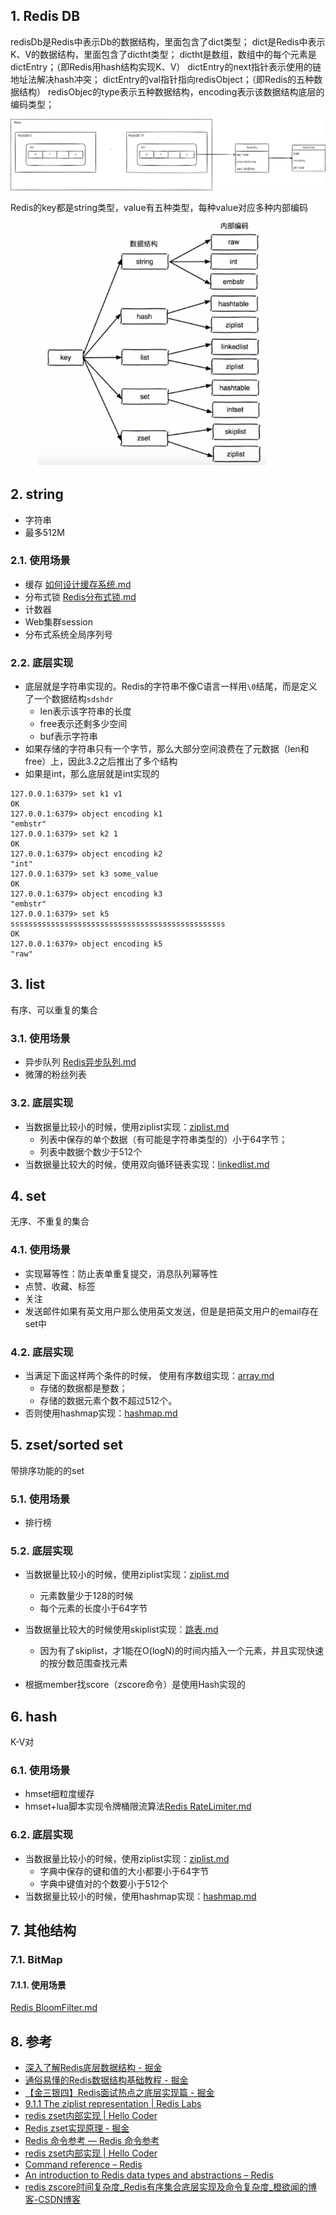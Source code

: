 

## 1. Redis DB
redisDb是Redis中表示Db的数据结构，里面包含了dict类型；
dict是Redis中表示K、V的数据结构，里面包含了dictht类型；
dictht是数组，数组中的每个元素是dictEntry；（即Redis用hash结构实现K、V）
dictEntry的next指针表示使用的链地址法解决hash冲突；
dictEntry的val指针指向redisObject；（即Redis的五种数据结构）
redisObjec的type表示五种数据结构，encoding表示该数据结构底层的编码类型；

![Redis DB](https://raw.githubusercontent.com/TDoct/images/master/1645846564_20220226113522629_15856.png)

Redis的key都是string类型，value有五种类型，每种value对应多种内部编码
![](https://raw.githubusercontent.com/TDoct/images/master/1586676249_20200411150011115_28306.png)
## 2. string
- 字符串
- 最多512M




### 2.1. 使用场景
- 缓存 [如何设计缓存系统.md](../../System_Design/技术组件/如何设计缓存系统.md)
- 分布式锁 [Redis分布式锁.md](Redis分布式锁.md)
- 计数器
- Web集群session
- 分布式系统全局序列号


### 2.2. 底层实现
- 底层就是字符串实现的。Redis的字符串不像C语言一样用`\0`结尾，而是定义了一个数据结构`sdshdr`
    - len表示该字符串的长度
    - free表示还剩多少空间
    - buf表示字符串
- 如果存储的字符串只有一个字节，那么大部分空间浪费在了元数据（len和free）上，因此3.2之后推出了多个结构
- 如果是int，那么底层就是int实现的
```redis
127.0.0.1:6379> set k1 v1
OK
127.0.0.1:6379> object encoding k1
"embstr"
127.0.0.1:6379> set k2 1
OK
127.0.0.1:6379> object encoding k2
"int"
127.0.0.1:6379> set k3 some_value
OK
127.0.0.1:6379> object encoding k3
"embstr"
127.0.0.1:6379> set k5 ssssssssssssssssssssssssssssssssssssssssssssssss
OK
127.0.0.1:6379> object encoding k5
"raw"
```



## 3. list
有序、可以重复的集合

### 3.1. 使用场景
- 异步队列 [Redis异步队列.md](Redis异步队列.md)
- 微薄的粉丝列表
### 3.2. 底层实现
- 当数据量比较小的时候，使用ziplist实现：[ziplist.md](../../Algorithm/数据结构/ziplist.md)
    - 列表中保存的单个数据（有可能是字符串类型的）小于64字节；
    - 列表中数据个数少于512个
- 当数据量比较大的时候，使用双向循环链表实现：[linkedlist.md](../../Algorithm/数据结构/linkedlist.md)
## 4. set

无序、不重复的集合



### 4.1. 使用场景

- 实现幂等性：防止表单重复提交，消息队列幂等性
- 点赞、收藏、标签
- 关注
- 发送邮件如果有英文用户那么使用英文发送，但是是把英文用户的email存在set中



### 4.2. 底层实现

- 当满足下面这样两个条件的时候， 使用有序数组实现：[array.md](../../Algorithm/数据结构/array.md)
    - 存储的数据都是整数；
    - 存储的数据元素个数不超过512个。
- 否则使用hashmap实现：[hashmap.md](../../Algorithm/数据结构/hashmap.md)




## 5. zset/sorted set
带排序功能的的set



### 5.1. 使用场景
- 排行榜

### 5.2. 底层实现



- 当数据量比较小的时候，使用ziplist实现：[ziplist.md](../../Algorithm/数据结构/ziplist.md)
    - 元素数量少于128的时候
    - 每个元素的长度小于64字节
- 当数据量比较大的时候使用skiplist实现：[跳表.md](../../Algorithm/数据结构/跳表.md)
    - 因为有了skiplist，才1能在O(logN)的时间内插入一个元素，并且实现快速的按分数范围查找元素

- 根据member找score（zscore命令）是使用Hash实现的
## 6. hash

K-V对

### 6.1. 使用场景

- hmset细粒度缓存
- hmset+lua脚本实现令牌桶限流算法[Redis RateLimiter.md](Redis%20RateLimiter.md)


### 6.2. 底层实现
- 当数据量比较小的时候，使用ziplist实现：[ziplist.md](../../Algorithm/数据结构/ziplist.md)
    - 字典中保存的键和值的大小都要小于64字节
    - 字典中键值对的个数要小于512个
- 当数据量比较小的时候，使用hashmap实现：[hashmap.md](../../Algorithm/数据结构/hashmap.md)

## 7. 其他结构

### 7.1. BitMap
#### 7.1.1. 使用场景
[Redis BloomFilter.md](Redis%20BloomFilter.md)

## 8. 参考
- [深入了解Redis底层数据结构 \- 掘金](https://juejin.im/post/5d71d3bee51d453b5f1a04f1)
- [通俗易懂的Redis数据结构基础教程 \- 掘金](https://juejin.im/post/5b53ee7e5188251aaa2d2e16)
- [【金三银四】Redis面试热点之底层实现篇 \- 掘金](https://juejin.im/post/5e12ccad5188253a64025d87)
- [9\.1\.1 The ziplist representation \| Redis Labs](https://redislabs.com/ebook/part-2-core-concepts/01chapter-9-reducing-memory-use/9-1-short-structures/9-1-1-the-ziplist-representation/)
- [redis zset内部实现 \| Hello Coder](https://zsr.github.io/2017/07/03/redis-zset%E5%86%85%E9%83%A8%E5%AE%9E%E7%8E%B0/)
- [Redis zset实现原理 \- 掘金](https://juejin.im/post/5e075c9b6fb9a0164c7bbbd7)
- [Redis 命令参考 — Redis 命令参考](http://redisdoc.com/index.html)
- [redis zset内部实现 \| Hello Coder](https://zsr.github.io/2017/07/03/redis-zset%E5%86%85%E9%83%A8%E5%AE%9E%E7%8E%B0/)
- [Command reference – Redis](https://redis.io/commands)
- [An introduction to Redis data types and abstractions – Redis](https://redis.io/topics/data-types-intro)
- [redis zscore时间复杂度\_Redis有序集合底层实现及命令复杂度\_橙欲闻的博客\-CSDN博客](https://blog.csdn.net/weixin_31064353/article/details/113625921)